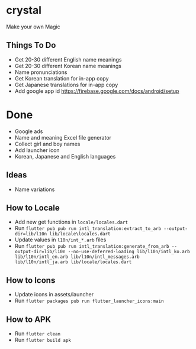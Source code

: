 # crystal

Make your own Magic

## Things To Do
* Get 20-30 different English name meanings
* Get 20-30 different Korean name meanings
* Name pronunciations
* Get Korean translation for in-app copy
* Get Japanese translations for in-app copy
* Add google app id https://firebase.google.com/docs/android/setup

# Done
* Google ads
* Name and meaning Excel file generator
* Collect girl and boy names
* Add launcher icon
* Korean, Japanese and English languages

## Ideas
* Name variations 

## How to Locale
* Add new get functions in `locale/locales.dart`
* Run `flutter pub pub run intl_translation:extract_to_arb --output-dir=lib/l10n lib/locale\locales.dart`
* Update values in `l10n/int_*.arb` files
* Run `flutter pub pub run intl_translation:generate_from_arb --output-dir=lib/l10n --no-use-deferred-loading lib/l10n/intl_ko.arb lib/l10n/intl_en.arb lib/l10n/intl_messages.arb lib/l10n/intl_ja.arb lib/locale/locales.dart`

## How to Icons
* Update icons in assets/launcher
* Run `flutter packages pub run flutter_launcher_icons:main`

## How to APK
* Run `flutter clean`
* Run `flutter build apk`

